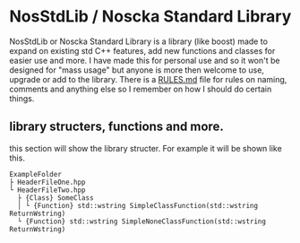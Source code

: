 # NosStdLib / Noscka Standard Library
NosStdLib or Noscka Standard Library is a library (like boost) made to expand on existing std C++ features, add new functions and classes for easier use and more. I have made this for personal use and so it won't be designed for "mass usage" but anyone is more then welcome to use, upgrade or add to the library. There is a [RULES.md](RULES.md) file for rules on naming, comments and anything else so I remember on how I should do certain things.

## library structers, functions and more.
this section will show the library structer. For example it will be shown like this. <br />
```
ExampleFolder
├ HeaderFileOne.hpp
└ HeaderFileTwo.hpp
  ├ {Class} SomeClass
  │	└ {Function} std::wstring SimpleClassFunction(std::wstring ReturnWstring)
  └ {Function} std::wstring SimpleNoneClassFunction(std::wstring ReturnWstring)
```
